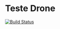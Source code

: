 # Teste Drone

[![Build Status](https://ci.wuka.com.br/api/badges/renatoruis/go_api_hello/status.svg?ref=refs/heads/master)](https://ci.wuka.com.br/renatoruis/go_api_hello)
